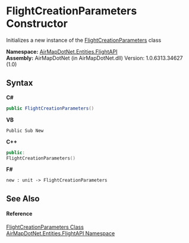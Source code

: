 # FlightCreationParameters Constructor 
 

Initializes a new instance of the <a href="T_AirMapDotNet_Entities_FlightAPI_FlightCreationParameters">FlightCreationParameters</a> class

**Namespace:**&nbsp;<a href="N_AirMapDotNet_Entities_FlightAPI">AirMapDotNet.Entities.FlightAPI</a><br />**Assembly:**&nbsp;AirMapDotNet (in AirMapDotNet.dll) Version: 1.0.6313.34627 (1.0)

## Syntax

**C#**<br />
``` C#
public FlightCreationParameters()
```

**VB**<br />
``` VB
Public Sub New
```

**C++**<br />
``` C++
public:
FlightCreationParameters()
```

**F#**<br />
``` F#
new : unit -> FlightCreationParameters
```


## See Also


#### Reference
<a href="T_AirMapDotNet_Entities_FlightAPI_FlightCreationParameters">FlightCreationParameters Class</a><br /><a href="N_AirMapDotNet_Entities_FlightAPI">AirMapDotNet.Entities.FlightAPI Namespace</a><br />